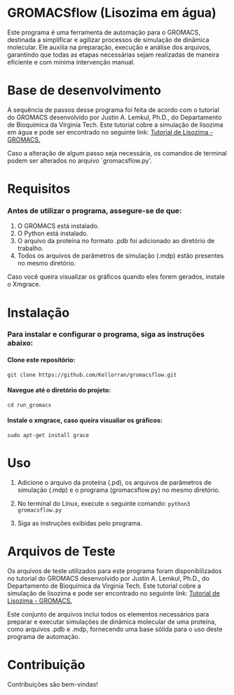 # GROMACSflow (Lisozima em água)
Este programa é uma ferramenta de automação para o GROMACS, destinada a simplificar e agilizar processos de simulação de dinâmica molecular. Ele auxilia na preparação, execução e análise dos arquivos, garantindo que todas as etapas necessárias sejam realizadas de maneira eficiente e com mínima intervenção manual.

# Base de desenvolvimento
A sequência de passos desse programa foi feita de acordo com o tutorial do GROMACS desenvolvido por Justin A. Lemkul, Ph.D., do Departamento de Bioquímica da Virginia Tech. Este tutorial cobre a simulação de lisozima em água e pode ser encontrado no seguinte link: [Tutorial de Lisozima - GROMACS.](http://www.mdtutorials.com/gmx/lysozyme/index.html)

Caso a alteração de algum passo seja necessária, os comandos de terminal podem ser alterados no arquivo `gromacsflow.py'.


# Requisitos
### Antes de utilizar o programa, assegure-se de que:

1. O GROMACS está instalado.
2. O Python está instalado. 
3. O arquivo da proteína no formato .pdb foi adicionado ao diretório de trabalho.
4. Todos os arquivos de parâmetros de simulação (.mdp) estão presentes no mesmo diretório.

Caso você queira visualizar os gráficos quando eles forem gerados, instale o Xmgrace.

# Instalação
### Para instalar e configurar o programa, siga as instruções abaixo:

#### Clone este repositório: 
`git clone https://github.com/Kellorran/gromacsflow.git`

#### Navegue até o diretório do projeto: 
`cd run_gromacs`

#### Instale o xmgrace, caso queira visualiar os gráficos:
`sudo apt-get install grace`

# Uso
1. Adicione o arquivo da proteína (.pd), os arquivos de parâmetros de simulação (.mdp) e o programa (gromacsflow.py) no mesmo diretório.

2. No terminal do Linux, execute o seguinte comando:
`python3 gromacsflow.py`

3. Siga as instruções exibidas pelo programa.


# Arquivos de Teste
Os arquivos de teste utilizados para este programa foram disponibilizados no tutorial do GROMACS desenvolvido por Justin A. Lemkul, Ph.D., do Departamento de Bioquímica da Virginia Tech. Este tutorial cobre a simulação de lisozima e pode ser encontrado no seguinte link: [Tutorial de Lisozima - GROMACS.](http://www.mdtutorials.com/gmx/lysozyme/index.html)

Este conjunto de arquivos inclui todos os elementos necessários para preparar e executar simulações de dinâmica molecular de uma proteína, como arquivos .pdb e .mdp, fornecendo uma base sólida para o uso deste programa de automação.

# Contribuição
Contribuições são bem-vindas!

